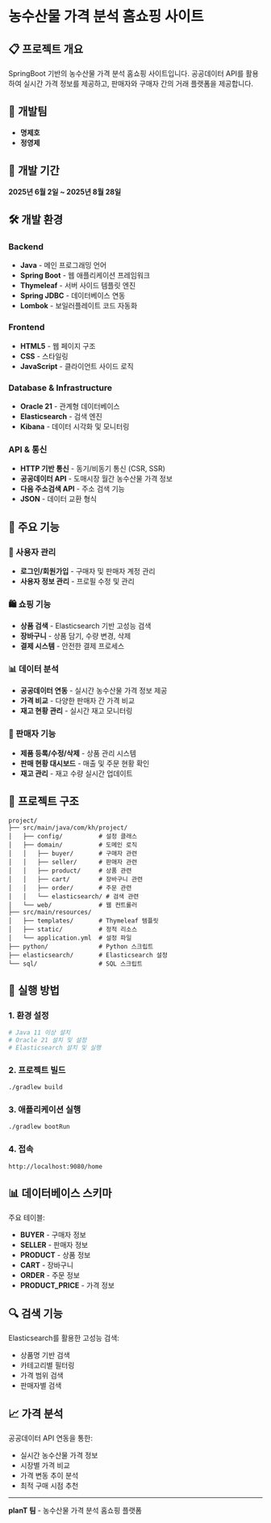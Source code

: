 # 농수산물 가격 분석 홈쇼핑 사이트

## 📋 프로젝트 개요
SpringBoot 기반의 농수산물 가격 분석 홈쇼핑 사이트입니다. 공공데이터 API를 활용하여 실시간 가격 정보를 제공하고, 판매자와 구매자 간의 거래 플랫폼을 제공합니다.

## 👥 개발팀
- **명제호**
- **정영제** 

## 📅 개발 기간
**2025년 6월 2일 ~ 2025년 8월 28일**

## 🛠️ 개발 환경

### Backend
- **Java** - 메인 프로그래밍 언어
- **Spring Boot** - 웹 애플리케이션 프레임워크
- **Thymeleaf** - 서버 사이드 템플릿 엔진
- **Spring JDBC** - 데이터베이스 연동
- **Lombok** - 보일러플레이트 코드 자동화

### Frontend
- **HTML5** - 웹 페이지 구조
- **CSS** - 스타일링
- **JavaScript** - 클라이언트 사이드 로직

### Database & Infrastructure
- **Oracle 21** - 관계형 데이터베이스
- **Elasticsearch** - 검색 엔진
- **Kibana** - 데이터 시각화 및 모니터링

### API & 통신
- **HTTP 기반 통신** - 동기/비동기 통신 (CSR, SSR)
- **공공데이터 API** - 도매시장 월간 농수산물 가격 정보
- **다음 주소검색 API** - 주소 검색 기능
- **JSON** - 데이터 교환 형식

## 🚀 주요 기능

### 👤 사용자 관리
- **로그인/회원가입** - 구매자 및 판매자 계정 관리
- **사용자 정보 관리** - 프로필 수정 및 관리

### 🛍️ 쇼핑 기능
- **상품 검색** - Elasticsearch 기반 고성능 검색
- **장바구니** - 상품 담기, 수량 변경, 삭제
- **결제 시스템** - 안전한 결제 프로세스

### 📊 데이터 분석
- **공공데이터 연동** - 실시간 농수산물 가격 정보 제공
- **가격 비교** - 다양한 판매자 간 가격 비교
- **재고 현황 관리** - 실시간 재고 모니터링

### 🏪 판매자 기능
- **제품 등록/수정/삭제** - 상품 관리 시스템
- **판매 현황 대시보드** - 매출 및 주문 현황 확인
- **재고 관리** - 재고 수량 실시간 업데이트

## 📁 프로젝트 구조

```
project/
├── src/main/java/com/kh/project/
│   ├── config/          # 설정 클래스
│   ├── domain/          # 도메인 로직
│   │   ├── buyer/       # 구매자 관련
│   │   ├── seller/      # 판매자 관련
│   │   ├── product/     # 상품 관련
│   │   ├── cart/        # 장바구니 관련
│   │   ├── order/       # 주문 관련
│   │   └── elasticsearch/ # 검색 관련
│   └── web/             # 웹 컨트롤러
├── src/main/resources/
│   ├── templates/       # Thymeleaf 템플릿
│   ├── static/          # 정적 리소스
│   └── application.yml  # 설정 파일
├── python/              # Python 스크립트
├── elasticsearch/       # Elasticsearch 설정
└── sql/                 # SQL 스크립트
```

## 🚀 실행 방법

### 1. 환경 설정
```bash
# Java 11 이상 설치
# Oracle 21 설치 및 설정
# Elasticsearch 설치 및 실행
```

### 2. 프로젝트 빌드
```bash
./gradlew build
```

### 3. 애플리케이션 실행
```bash
./gradlew bootRun
```

### 4. 접속
```
http://localhost:9080/home
```

## 📊 데이터베이스 스키마

주요 테이블:
- **BUYER** - 구매자 정보
- **SELLER** - 판매자 정보  
- **PRODUCT** - 상품 정보
- **CART** - 장바구니
- **ORDER** - 주문 정보
- **PRODUCT_PRICE** - 가격 정보

## 🔍 검색 기능

Elasticsearch를 활용한 고성능 검색:
- 상품명 기반 검색
- 카테고리별 필터링
- 가격 범위 검색
- 판매자별 검색

## 📈 가격 분석

공공데이터 API 연동을 통한:
- 실시간 농수산물 가격 정보
- 시장별 가격 비교
- 가격 변동 추이 분석
- 최적 구매 시점 추천

---

**planT 팀** - 농수산물 가격 분석 홈쇼핑 플랫폼



